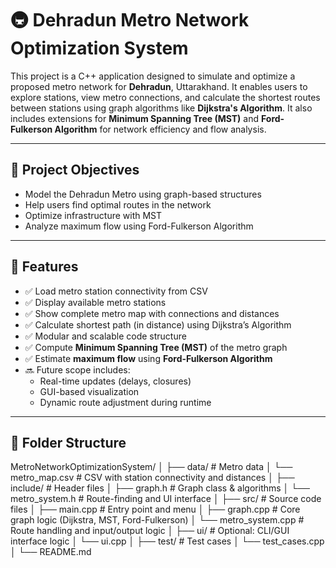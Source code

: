 # 🚇 Dehradun Metro Network Optimization System

This project is a C++ application designed to simulate and optimize a proposed metro network for **Dehradun**, Uttarakhand. It enables users to explore stations, view metro connections, and calculate the shortest routes between stations using graph algorithms like **Dijkstra's Algorithm**. It also includes extensions for **Minimum Spanning Tree (MST)** and **Ford-Fulkerson Algorithm** for network efficiency and flow analysis.

---

## 📌 Project Objectives

- Model the Dehradun Metro using graph-based structures
- Help users find optimal routes in the network
- Optimize infrastructure with MST
- Analyze maximum flow using Ford-Fulkerson Algorithm

---

## 🧠 Features

- ✅ Load metro station connectivity from CSV
- ✅ Display available metro stations
- ✅ Show complete metro map with connections and distances
- ✅ Calculate shortest path (in distance) using Dijkstra’s Algorithm
- ✅ Modular and scalable code structure
- ✅ Compute **Minimum Spanning Tree (MST)** of the metro graph
- ✅ Estimate **maximum flow** using **Ford-Fulkerson Algorithm**
- 🔜 Future scope includes:
  - Real-time updates (delays, closures)
  - GUI-based visualization
  - Dynamic route adjustment during runtime

---

## 📁 Folder Structure

MetroNetworkOptimizationSystem/
│
├── data/ # Metro data
│ └── metro_map.csv # CSV with station connectivity and distances
│
├── include/ # Header files
│ ├── graph.h # Graph class & algorithms
│ └── metro_system.h # Route-finding and UI interface
│
├── src/ # Source code files
│ ├── main.cpp # Entry point and menu
│ ├── graph.cpp # Core graph logic (Dijkstra, MST, Ford-Fulkerson)
│ └── metro_system.cpp # Route handling and input/output logic
│
├── ui/ # Optional: CLI/GUI interface logic
│ └── ui.cpp
│
├── test/ # Test cases
│ └── test_cases.cpp
│
└── README.md
